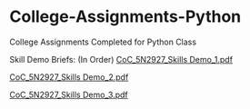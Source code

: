 # College-Assignments-Python
College Assignments Completed for Python Class

Skill Demo Briefs: (In Order)
[CoC_5N2927_Skills Demo_1.pdf](https://github.com/Ganainmtech/College-Assignments-Python/files/11180755/CoC_5N2927_Skills.Demo_1.pdf)

[CoC_5N2927_Skills Demo_2.pdf](https://github.com/Ganainmtech/College-Assignments-Python/files/11180769/CoC_5N2927_Skills.Demo_2.pdf)

[CoC_5N2927_Skills Demo_3.pdf](https://github.com/Ganainmtech/College-Assignments-Python/files/11180772/CoC_5N2927_Skills.Demo_3.pdf)

